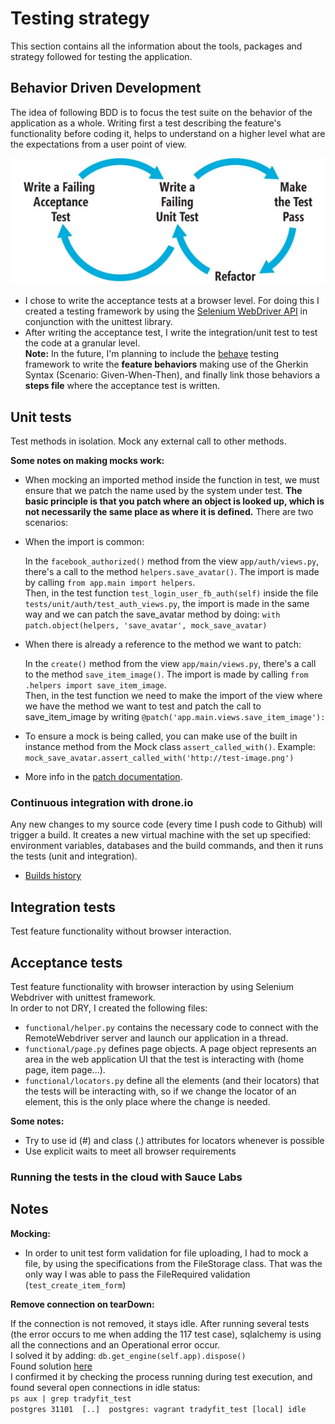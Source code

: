 # Testing strategy

This section contains all the information about the tools, packages and strategy followed for testing the application.

## Behavior Driven Development
The idea of following BDD is to focus the test suite on the behavior of the application as a whole.
Writing first a test describing the feature's functionality before coding it, helps to understand on a higher level what are the expectations from a user point of view.

![BDD cycle](img/bdd_cycle.jpg)

- I chose to write the acceptance tests at a browser level. For doing this I created a testing framework by using the [Selenium WebDriver API](http://selenium.googlecode.com/git/docs/api/py/api.html) in conjunction with the unittest library.
- After writing the acceptance test, I write the integration/unit test to test the code at a granular level.  
__Note:__ In the future, I'm planning to include the [behave](https://pythonhosted.org/behave) testing framework to write the __feature behaviors__ making use of the Gherkin Syntax (Scenario: Given-When-Then), and finally link those behaviors a __steps file__ where the acceptance test is written.

## Unit tests
Test methods in isolation. Mock any external call to other methods.

__Some notes on making mocks work:__  
- When mocking an imported method inside the function in test, we must ensure that we patch the name used by the system under test. __The basic principle is that you patch where an object is looked up, which is not necessarily the same place as where it is defined.__ There are two scenarios:   

- When the import is common:  

    In the ``facebook_authorized()`` method from the view ``app/auth/views.py``, there's a call to the method ``helpers.save_avatar()``. The import is made by calling ``from app.main import helpers``.  
    Then, in the test function ``test_login_user_fb_auth(self)`` inside the file ``tests/unit/auth/test_auth_views.py``, the import is made in the same way and we can patch the save_avatar method by doing: ``with patch.object(helpers, 'save_avatar', mock_save_avatar)``  

  
- When there is already a reference to the method we want to patch:  

    In the ``create()`` method from the view ``app/main/views.py``, there's a call to the method ``save_item_image()``. The import is made by calling ``from .helpers import save_item_image``.  
    Then, in the test function we need to make the import of the view where we have the method we want to test and patch the call to save_item_image by writing ``@patch('app.main.views.save_item_image'):``  

- To ensure a mock is being called, you can make use of the built in instance method from the Mock class ``assert_called_with()``. Example: ``mock_save_avatar.assert_called_with('http://test-image.png')``  
  
- More info in the [patch documentation](http://mock.readthedocs.org/en/latest/patch.html#where-to-patch).  


<h3> Continuous integration with drone.io</h3>
Any new changes to my source code (every time I push code to Github) will trigger a build. It creates a new virtual machine with the set up specified: environment variables, databases and the build commands, and then it runs the tests (unit and integration).

- [Builds history](https://drone.io/github.com/rosariomgomez/tradyfit)

## Integration tests  
Test feature functionality without browser interaction.

## Acceptance tests
Test feature functionality with browser interaction by using Selenium Webdriver with unittest framework.  
In order to not DRY, I created the following files:  
- ```functional/helper.py``` contains the necessary code to connect with the RemoteWebdriver server and launch our application in a thread.  
- ```functional/page.py``` defines page objects. A page object represents an area in the web application UI that the test is interacting with (home page, item page...).  
- ```functional/locators.py``` define all the elements (and their locators) that the tests will be interacting with, so if we change the locator of an element, this is the only place where the change is needed.  

__Some notes:__  
  - Try to use id (#) and class (.) attributes for locators whenever is possible  
  - Use explicit waits to meet all browser requirements

<h3>Running the tests in the cloud with Sauce Labs</h3>

## Notes
__Mocking:__  
- In order to unit test form validation for file uploading, I had to mock a file, by using the specifications from the FileStorage class. That was the only way I was able to pass the FileRequired validation (``test_create_item_form``)  

__Remove connection on tearDown:__  

If the connection is not removed, it stays idle. After running several tests (the error occurs to me when adding the 117 test case), sqlalchemy is using all the connections and an Operational error occur.  
I solved it by adding: ``db.get_engine(self.app).dispose()``  
Found solution [here](http://stackoverflow.com/questions/18291180/flask-unittest-and-sqlalchemy-using-all-connections)  
I confirmed it by checking the process running during test execution, and found several open connections in idle status:  
``ps aux | grep tradyfit_test``  
``postgres 31101  [..]  postgres: vagrant tradyfit_test [local] idle``
